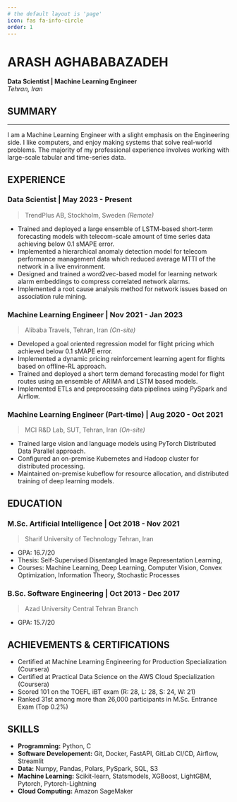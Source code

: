 ```yaml
---
# the default layout is 'page'
icon: fas fa-info-circle
order: 1
---
```

# ARASH AGHABABAZADEH

__Data Scientist \| Machine Learning Engineer__ \
_Tehran, Iran_
<!-- __Email:__ [arashabzd@gmail.com](mailto:arashabzd@gmail.com) \| __LinkedIn:__ [arashabzd](https://www.linkedin.com/in/arashabzd) \| __GitHub:__ [arashabzd](https://www.github.com/arashabzd) -->
## SUMMARY

---
I am a Machine Learning Engineer with a slight emphasis on the Engineering side. I like computers, and enjoy making systems that solve real-world problems. The majority of my professional experience involves working with large-scale tabular and time-series data.

## EXPERIENCE

### Data Scientist | May 2023 - Present

> TrendPlus AB, Stockholm, Sweden _(Remote)_

- Trained and deployed a large ensemble of LSTM-based short-term forecasting models with telecom-scale amount of time series data achieving below 0.1 sMAPE error.
- Implemented a hierarchical anomaly detection model for telecom performance management data which reduced average MTTI of the network in a live environment.
- Designed and trained a word2vec-based model for learning network alarm embeddings to compress correlated network alarms.
- Implemented a root cause analysis method for network issues based on association rule mining.

### Machine Learning Engineer | Nov 2021 - Jan 2023

> Alibaba Travels, Tehran, Iran _(On-site)_

- Developed a goal oriented regression model for flight pricing which achieved below 0.1 sMAPE error.
- Implemented a dynamic pricing reinforcement learning agent for flights based on offline-RL approach.
- Trained and deployed a short term demand forecasting model for flight routes using an ensemble of ARIMA and LSTM based models.
- Implemented ETLs and preprocessing data pipelines using PySpark and Airflow.

### Machine Learning Engineer (Part-time) | Aug 2020 - Oct 2021

> MCI R\&D Lab, SUT, Tehran, Iran _(On-site)_

- Trained large vision and language models using PyTorch Distributed Data Parallel approach.
- Configured an on-premise Kubernetes and Hadoop cluster for distributed processing.
- Maintained on-premise kubeflow for resource allocation, and distributed training of deep learning models.

## EDUCATION

### M.Sc. Artificial Intelligence | Oct 2018 - Nov 2021

> Sharif University of Technology Tehran, Iran

- GPA: 16.7/20
- Thesis: Self-Supervised Disentangled Image Representation Learning,
- Courses: Machine Learning, Deep Learning, Computer Vision, Convex Optimization, Information Theory, Stochastic Processes

### B.Sc. Software Engineering | Oct 2013 - Dec 2017

> Azad University Central Tehran Branch

- GPA: 15.7/20

## ACHIEVEMENTS & CERTIFICATIONS

- Certified at Machine Learning Engineering for Production Specialization (Coursera)
- Certified at Practical Data Science on the AWS Cloud Specialization (Coursera)
- Scored 101 on the TOEFL iBT exam (R: 28, L: 28, S: 24, W: 21)
- Ranked 31st among more than 26,000 participants in M.Sc. Entrance Exam (Top 0.2%)

## SKILLS

- __Programming:__ Python, C
- __Software Developement:__ Git, Docker, FastAPI, GitLab CI/CD, Airflow, Streamlit
- __Data:__ Numpy, Pandas, Polars, PySpark, SQL, S3
- __Machine Learning:__ Scikit-learn, Statsmodels, XGBoost, LightGBM, Pytorch, Pytorch-Lightning
- __Cloud Computing:__ Amazon SageMaker
